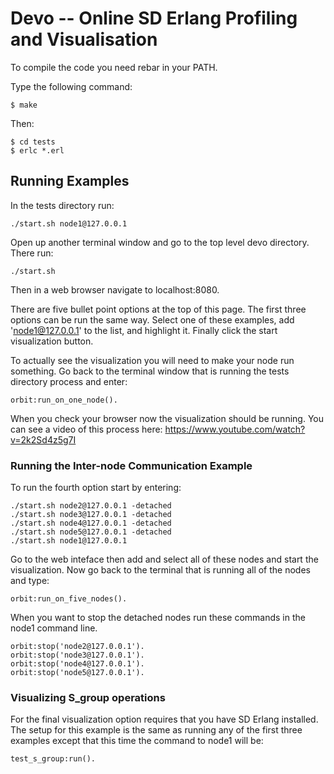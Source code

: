 Devo -- Online SD Erlang Profiling and Visualisation
=====================================================

To compile the code you need rebar in your PATH.

Type the following command:
```
$ make
```
Then:

```
$ cd tests
$ erlc *.erl
```

Running Examples
----------------
In the tests directory run:

```
./start.sh node1@127.0.0.1
```

Open up another terminal window and go to the top level devo directory. There run:

```
./start.sh
```

Then in a web browser navigate to localhost:8080.

There are five bullet point options at the top of this page. The first three options can be run the same way. Select one of these examples, add 'node1@127.0.0.1' to the list, and highlight it. Finally click the start visualization button. 

To actually see the visualization you will need to make your node run something. Go back to the terminal window that is running the tests directory process and enter:

```
orbit:run_on_one_node().
```

When you check your browser now the visualization should be running. You can see a video of this process here: https://www.youtube.com/watch?v=2k2Sd4z5g7I

### Running the Inter-node Communication Example

To run the fourth option start by entering:

```
./start.sh node2@127.0.0.1 -detached
./start.sh node3@127.0.0.1 -detached
./start.sh node4@127.0.0.1 -detached
./start.sh node5@127.0.0.1 -detached
./start.sh node1@127.0.0.1 
```

Go to the web inteface then add and select all of these nodes and start the visualization. Now go back to the terminal that is running all of the nodes and type:

```
orbit:run_on_five_nodes().
```

When you want to stop the detached nodes run these commands in the node1 command line.

```
orbit:stop('node2@127.0.0.1').
orbit:stop('node3@127.0.0.1').
orbit:stop('node4@127.0.0.1').
orbit:stop('node5@127.0.0.1').
```

### Visualizing S_group operations

For the final visualization option requires that you have SD Erlang installed. The setup for this example is the same as running any of the first three examples except that this time the command to node1 will be:

```
test_s_group:run().
```